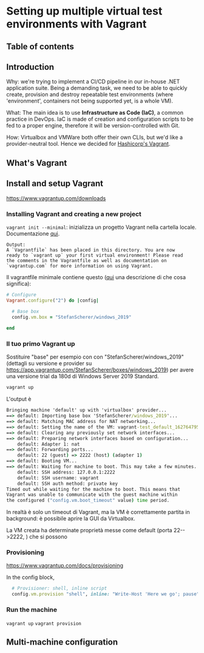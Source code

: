 # Setting up multiple virtual test environments with Vagrant
## Table of contents

## Introduction

Why: we're trying to implement a CI/CD pipeline in our in-house .NET application suite. Being a demanding task, we need to be able to quickly create, provision and destroy repeatable test environments (where 'environment', containers not being supported yet, is a whole VM).

What: The main idea is to use  **Infrastructure as Code (IaC)**, a common practice in DevOps. IaC is made of creation and configuration scripts to be fed to a proper engine, therefore it will be version-controlled with Git.

How: Virtualbox and VMWare both offer their own CLIs, but we'd like a provider-neutral tool. Hence we decided for [Hashicorp's Vagrant](https://www.vagrantup.com).

## What's Vagrant

## Install and setup Vagrant
https://www.vagrantup.com/downloads
### Installing Vagrant and creating a new project
`vagrant init --minimal`: inizializza un progetto Vagrant nella cartella locale. Documentazione [qui](https://www.vagrantup.com/docs/cli/init).

    Output:
    A `Vagrantfile` has been placed in this directory. You are now
    ready to `vagrant up` your first virtual environment! Please read
    the comments in the Vagrantfile as well as documentation on
    `vagrantup.com` for more information on using Vagrant.

Il vagrantfile minimale contiene questo ([qui](https://www.vagrantup.com/docs/vagrantfile/version) una descrizione di che cosa significa):

```ruby
# Configure
Vagrant.configure("2") do |config|

  # Base box
  config.vm.box = "StefanScherer/windows_2019"
  
end
```
### Il tuo primo Vagrant up
Sostituire "base" per esempio con con "StefanScherer/windows_2019" (dettagli su versione e provider su https://app.vagrantup.com/StefanScherer/boxes/windows_2019) per avere una versione trial da 180d di Windows Server 2019 Standard.

```powershell
vagrant up
```

L'output è 
```cmd
Bringing machine 'default' up with 'virtualbox' provider...
==> default: Importing base box 'StefanScherer/windows_2019'...
==> default: Matching MAC address for NAT networking...
==> default: Setting the name of the VM: vagrant-test_default_1627647952586_17118
==> default: Clearing any previously set network interfaces...
==> default: Preparing network interfaces based on configuration...
    default: Adapter 1: nat
==> default: Forwarding ports...
    default: 22 (guest) => 2222 (host) (adapter 1)
==> default: Booting VM...
==> default: Waiting for machine to boot. This may take a few minutes...
    default: SSH address: 127.0.0.1:2222
    default: SSH username: vagrant
    default: SSH auth method: private key
Timed out while waiting for the machine to boot. This means that
Vagrant was unable to communicate with the guest machine within
the configured ("config.vm.boot_timeout" value) time period.
```

In realtà è solo un timeout di Vagrant, ma la VM è correttamente partita in background: è possibile aprire la GUI da Virtualbox.

La VM creata ha determinate proprietà messe come default (porta 22-->2222, ) che si possono 

### Provisioning

https://www.vagrantup.com/docs/provisioning

In the config block,
```ruby
  # Provisioner: shell, inline script
  config.vm.provision "shell", inline: "Write-Host 'Here we go'; pause"
```



### Run the machine
`vagrant up`
`vagrant provision`
## Multi-machine configuration

